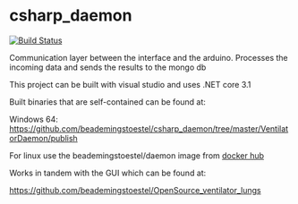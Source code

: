 # csharp_daemon

[![Build Status](https://dev.azure.com/TomBruyneel/TomBruyneel/_apis/build/status/beademingstoestel.csharp_daemon?branchName=master)](https://dev.azure.com/TomBruyneel/TomBruyneel/_build/latest?definitionId=2&branchName=master)

Communication layer between the interface and the arduino. Processes the incoming data and sends the results to the mongo db

This project can be built with visual studio and uses .NET core 3.1

Built binaries that are self-contained can be found at:

Windows 64: https://github.com/beademingstoestel/csharp_daemon/tree/master/VentilatorDaemon/publish

For linux use the beademingstoestel/daemon image from [docker hub](https://hub.docker.com/#/beademingstoestel)

Works in tandem with the GUI which can be found at:

https://github.com/beademingstoestel/OpenSource_ventilator_lungs
